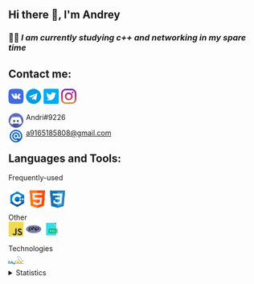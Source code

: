 ## Hi there 👋, I'm Andrey

### 👨‍💻 ___I am currently studying c++ and networking in my spare time___

## Contact me:

<a href="https://vk.com/rlo1999" target="_blank"><img align="left" alt="C++" width="30px" src="/img/vk.png" style="margin-right:5px;" /></a>
<a href="https://t.me/andrierr" target="_blank"><img align="left" alt="C++" width="30px" src="/img/telegram.png" style="margin-right:5px;" /></a>
<a href="https://twitter.com/AndreyErr" target="_blank"><img align="left" alt="C++" width="30px" src="/img/twitter.png" style="margin-right:5px;" /></a>
<a href="https://www.instagram.com/andr5ey/" target="_blank"><img align="left" alt="C++" width="30px" src="/img/instagram.png" style="margin-right:5px;" /></a>

<br />
<br />

<img align="left" alt="C++" width="30px" src="/img/dis.svg" style="margin-right:5px;" /> Andri#9226


<img align="left" alt="C++" width="30px" src="/img/email.png" style="margin-right:5px;" /> a9165185808@gmail.com


## Languages and Tools:
Frequently-used
<br />
<br />
<img align="left" alt="C++" width="35px" src="/img/c-logo.png" style="margin-right:5px;" />
<img align="left" alt="html" width="35px" src="/img/html.png" style="margin-right:5px;" />
<img align="left" alt="css" width="35px" src="/img/css-3.png" style="margin-right:5px;" />

<br />

Other
<br />
<img align="left" alt="js" width="30px" src="/img/java-script.png" style="margin-right:5px;" />
<img align="left" alt="php" width="30px" src="/img/php.png" style="margin-right:5px;" />
<img align="left" alt="sql" width="30px" src="/img/sql-file-symbol.png" style="margin-right:5px;" />

<br />

Technologies
<br />
<img align="left" alt="mysql" width="30px" src="/img/mysql.png" style="margin-right:5px;" />

<br />

<details>
    <summary>Statistics</summary>
    
[![Anurag's GitHub stats](https://github-readme-stats.vercel.app/api?username=AndreyErr&count_private=true&show_icons=true&theme=gruvbox&hide=stars,prs,issues,contribs)](https://github.com/anuraghazra/github-readme-stats)

[![Top Langs](https://github-readme-stats.vercel.app/api/top-langs/?username=Andreyerr&layout=compact&theme=gruvbox)](https://github.com/anuraghazra/github-readme-stats)
</details>
